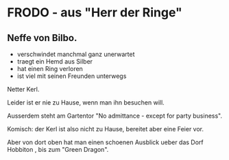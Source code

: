 # FRODO - aus "Herr der Ringe"

## Neffe von Bilbo.

* verschwindet manchmal ganz unerwartet
* traegt ein Hemd aus Silber
* hat einen Ring verloren
* ist viel mit seinen Freunden unterwegs


Netter Kerl.

Leider ist er nie zu Hause, wenn man ihn besuchen will.

Ausserdem steht am Gartentor "No admittance - except for party business".

Komisch: der Kerl ist also nicht zu Hause, bereitet aber eine Feier vor.

Aber von dort oben hat man einen schoenen Ausblick ueber das Dorf Hobbiton , bis zum "Green Dragon".


